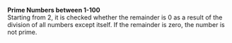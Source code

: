 <b>Prime Numbers between 1-100</b> <br>
Starting from 2, it is checked whether the remainder is 0 as a result of the division of all numbers except itself.
If the remainder is zero, the number is not prime.

